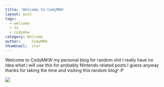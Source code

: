 ```yaml
---
title: 'Welcome to CodyMKW'
layout: post
tags:
  - welcome
  - to
  - codymkw
category: Welcome
author:     CodyMKW
thumbnail:  star
---
```

Welcome to CodyMKW my personal blog for random shit I really have no idea what I will use this for probably Nintendo related posts I guess anyway thanks for taking the time and visiting this random blog! :P

![](https://i.imgur.com/Kz9Az9a.gif)
